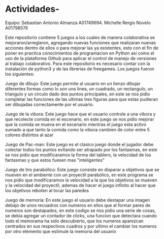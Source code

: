 # Actividades-
Equipo: 
Sebastian Antonio Almanza A01749694.  Michelle Rergis Novelo A01798576  

Este repositorio contiene 5 juegos a los cuales de manera colaborativa se mejoraron/arreglaron, agregando nuevas funciones que realizaran nuevas acciones dentro de ellos o para mejorar las ya existentes, esto con el fin de poner en practica conocimientos de programacion en Python así como el uso de la plataforma Github para aplicar el control de manejo de versiones al trabajo colaborativo. 
Para este repositorio es necesario contar con la instalación de python3 y de las librerias de freegames.
Los juegos fueron los siguientes: 

Juego de dibujo: Este juego permite al usuario en un lienzo dibujar diferentes formas como lo son una linea, un cuadrado, un rectangulo, un triangulo y un circulo dado dos puntos principales, en este se nos pidio completar las funciones de las ultimas tres figuras para que estas pudieran ser dibujadas correctamente por el usuario.

Juego de la vibora: Este juego hace que el usuario controle a una vibora y que recolecte comida en el escenario, en este juego se nos pidio mejorar que la comida se mueva en el escenario mientras el juego esta activo sumado a que tanto la comida como la vibora cambien de color entre 5 colores distintos al azar

Juego de Pac-man: Este juego es el clasico juego donde el jugador debe colectar todos los puntos evitando ser atrapado por los fantasmas, en este se nos pidio que modificaramos la forma del tablero, la velocidad de los fantasmas y que estos fuesen mas "inteligentes"

Juego de tiro parabólico: Este juego consiste en disparar a objetivos que se mueven en el ambiente con un proyectil parabólico, en este programa se nos pidio que modificaramos la velocidad a la que los objetivos se mueven y la velocidad del proyectil, ademas de hacer el juego infinito al hacer que los objetivos reboten al tocar las paredes

Juego de memoria: En este juego el usuario debe destapar una imagen debajo de unos recuadros con numeros en ellos que al formar pares de numeros son destapados, en este codigo se nos pidio una serie de cosas, se debia agregar un contador de clicks, una funcion que detectara cuando todo el memorama ha sido descubierto, que los numeros aparezcan centrados en sus respectivos cuadros y por ultimo el cambiar los numeros por otro elemento que estimule la memoria del usuario 

